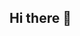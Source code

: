 ## Hi there 👋

<!--
**saidivyakakuturu/saidivyakakuturu** is a ✨ _special_ ✨ repository because its `README.md` (this file) appears on your GitHub profile.

Here are some ideas to get you started:

- 🌱 I’m currently learning GITHUB actions CI/CD pipeline creation
-->
